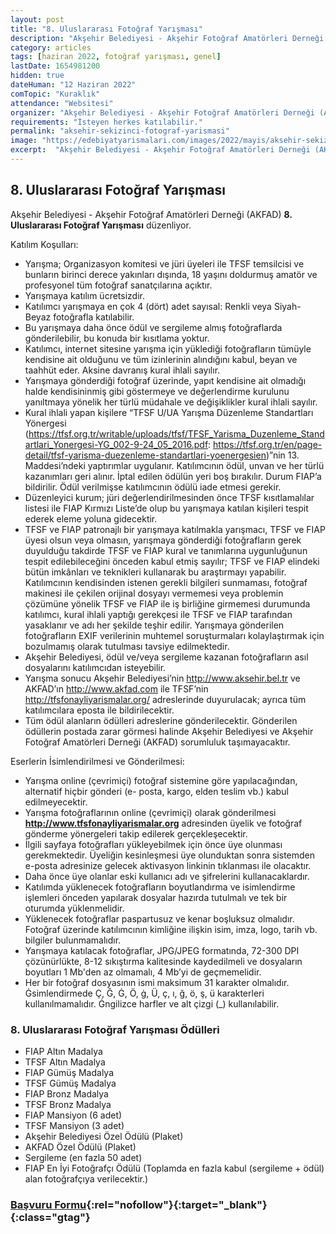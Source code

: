 ```yaml
---
layout: post
title: "8. Uluslararası Fotoğraf Yarışması"
description: "Akşehir Belediyesi - Akşehir Fotoğraf Amatörleri Derneği (AKFAD) '8. Uluslararası Fotoğraf Yarışması' düzenliyor."
category: articles
tags: [haziran 2022, fotoğraf yarışması, genel]
lastDate: 1654981200
hidden: true
dateHuman: "12 Haziran 2022"
comTopic: "Kuraklık"
attendance: "Websitesi"
organizer: "Akşehir Belediyesi - Akşehir Fotoğraf Amatörleri Derneği (AKFAD)"
requirements: "İsteyen herkes katılabilir."
permalink: "aksehir-sekizinci-fotograf-yarismasi"
image: "https://edebiyatyarismalari.com/images/2022/mayis/aksehir-sekizinci-fotograf-yarismasi.jpg"
excerpt:  "Akşehir Belediyesi - Akşehir Fotoğraf Amatörleri Derneği (AKFAD) <strong> 8. Uluslararası Fotoğraf Yarışması </strong> düzenliyor."
---
```


## 8. Uluslararası Fotoğraf Yarışması
Akşehir Belediyesi - Akşehir Fotoğraf Amatörleri Derneği (AKFAD) **8. Uluslararası Fotoğraf Yarışması** düzenliyor.

Katılım Koşulları:
- Yarışma; Organizasyon komitesi ve jüri üyeleri ile TFSF temsilcisi ve bunların birinci derece yakınları dışında, 18 yaşını doldurmuş amatör ve profesyonel tüm fotoğraf sanatçılarına açıktır.
- Yarışmaya katılım ücretsizdir.
- Katılımcı yarışmaya en çok 4 (dört) adet sayısal: Renkli veya Siyah-Beyaz fotoğrafla katılabilir.
- Bu yarışmaya daha önce ödül ve sergileme almış fotoğraflarda gönderilebilir, bu konuda bir kısıtlama yoktur.
- Katılımcı, internet sitesine yarışma için yüklediği fotoğrafların tümüyle kendisine ait olduğunu ve tüm
izinlerinin alındığını kabul, beyan ve taahhüt eder. Aksine davranış kural ihlali sayılır.
- Yarışmaya gönderdiği fotoğraf üzerinde, yapıt kendisine ait olmadığı halde kendisininmiş gibi göstermeye ve değerlendirme kurulunu yanıltmaya yönelik her türlü müdahale ve değişiklikler kural ihlali sayılır.
- Kural ihlali yapan kişilere “TFSF U/UA Yarışma Düzenleme Standartları Yönergesi (https://tfsf.org.tr/writable/uploads/tfsf/TFSF_Yarisma_Duzenleme_Standartlari_Yonergesi-YG_002-9-24_05_2016.pdf: https://tfsf.org.tr/en/page-detail/tfsf-yarisma-duezenleme-standartlari-yoenergesien)”nin 13. Maddesi’ndeki yaptırımlar uygulanır. Katılımcının ödül, unvan ve her türlü kazanımları geri alınır. İptal edilen ödülün yeri boş bırakılır. Durum FIAP’a bildirilir. Ödül verilmişse katılımcının ödülü iade etmesi gerekir.
- Düzenleyici kurum; jüri değerlendirilmesinden önce TFSF kısıtlamalılar listesi ile FIAP Kırmızı Liste’de olup bu yarışmaya katılan kişileri tespit ederek eleme yoluna gidecektir.
- TFSF ve FIAP patronajlı bir yarışmaya katılmakla yarışmacı, TFSF ve FIAP üyesi olsun veya olmasın, yarışmaya gönderdiği fotoğrafların gerek duyulduğu takdirde TFSF ve FIAP kural ve tanımlarına uygunluğunun tespit edilebileceğini önceden kabul etmiş sayılır; TFSF ve FIAP elindeki bütün imkânları ve teknikleri kullanarak bu araştırmayı yapabilir. Katılımcının kendisinden istenen gerekli bilgileri sunmaması, fotoğraf makinesi ile çekilen orijinal dosyayı vermemesi veya problemin çözümüne yönelik TFSF ve FIAP ile iş birliğine girmemesi durumunda katılımcı, kural ihlali yaptığı gerekçesi ile TFSF ve FIAP tarafından yasaklanır ve adı her şekilde teşhir edilir. Yarışmaya gönderilen fotoğrafların EXIF verilerinin muhtemel soruşturmaları kolaylaştırmak için bozulmamış olarak tutulması tavsiye edilmektedir.
- Akşehir Belediyesi, ödül ve/veya sergileme kazanan fotoğrafların asıl dosyalarını katılımcıdan isteyebilir.
- Yarışma sonucu Akşehir Belediyesi’nin http://www.aksehir.bel.tr ve AKFAD’ın http://www.akfad.com ile TFSF’nin http://tfsfonayliyarismalar.org/ adreslerinde duyurulacak; ayrıca tüm katılımcılara eposta ile bildirilecektir.
- Tüm ödül alanların ödülleri adreslerine gönderilecektir. Gönderilen ödüllerin postada zarar görmesi halinde Akşehir Belediyesi ve Akşehir Fotoğraf Amatörleri Derneği (AKFAD) sorumluluk taşımayacaktır.


Eserlerin İsimlendirilmesi ve Gönderilmesi:
- Yarışma online (çevrimiçi) fotoğraf sistemine göre yapılacağından, alternatif hiçbir gönderi (e- posta, kargo, elden teslim vb.) kabul edilmeyecektir.
- Yarışma fotoğraflarının online (çevrimiçi) olarak gönderilmesi **http://www.tfsfonayliyarismalar.org** adresinden üyelik ve fotoğraf gönderme yönergeleri takip edilerek gerçekleşecektir.
- İlgili sayfaya fotoğrafları yükleyebilmek için önce üye olunması gerekmektedir. Üyeliğin kesinleşmesi üye olunduktan sonra sistemden e-posta adresinize gelecek aktivasyon linkinin tıklanması ile olacaktır.
- Daha önce üye olanlar eski kullanıcı adı ve şifrelerini kullanacaklardır.
- Katılımda yüklenecek fotoğrafların boyutlandırma ve isimlendirme işlemleri önceden yapılarak dosyalar hazırda tutulmalı ve tek bir oturumda yüklenmelidir.
- Yüklenecek fotoğraflar paspartusuz ve kenar boşluksuz olmalıdır. Fotoğraf üzerinde katılımcının kimliğine ilişkin isim, imza, logo, tarih vb. bilgiler bulunmamalıdır.
- Yarışmaya katılacak fotoğraflar, JPG/JPEG formatında, 72-300 DPI çözünürlükte, 8-12 sıkıştırma kalitesinde kaydedilmeli ve dosyaların boyutları 1 Mb'den az olmamalı, 4 Mb’yi de geçmemelidir.
- Her bir fotoğraf dosyasının ismi maksimum 31 karakter olmalıdır. Ġsimlendirmede Ç, Ğ, Ġ, Ö, ġ, Ü, ç, ı, ğ, ö, ş, ü karakterleri kullanılmamalıdır. Ġngilizce harfler ve alt çizgi (_) kullanılabilir.


### 8. Uluslararası Fotoğraf Yarışması Ödülleri
- FIAP Altın Madalya
- TFSF Altın Madalya
- FIAP Gümüş Madalya
- TFSF Gümüş Madalya
- FIAP Bronz Madalya
- TFSF Bronz Madalya
- FIAP Mansiyon (6 adet)
- TFSF Mansiyon (3 adet)
- Akşehir Belediyesi Özel Ödülü (Plaket)
- AKFAD Özel Ödülü (Plaket)
- Sergileme (en fazla 50 adet)
- FIAP En İyi Fotoğrafçı Ödülü (Toplamda en fazla kabul (sergileme + ödül) alan fotoğrafçıya verilecektir.)


### [Başvuru Formu](https://tfsfonayliyarismalar.org/?ref=edebiyatyarismalari.com){:rel="nofollow"}{:target="_blank"}{:class="gtag"}